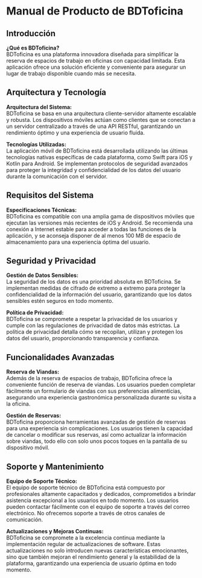 # Manual de Producto de BDToficina

## Introducción
**¿Qué es BDToficina?**  
BDToficina es una plataforma innovadora diseñada para simplificar la reserva de espacios de trabajo en oficinas con capacidad limitada. Esta aplicación ofrece una solución eficiente y conveniente para asegurar un lugar de trabajo disponible cuando más se necesita.

## Arquitectura y Tecnología
**Arquitectura del Sistema:**  
BDToficina se basa en una arquitectura cliente-servidor altamente escalable y robusta. Los dispositivos móviles actúan como clientes que se conectan a un servidor centralizado a través de una API RESTful, garantizando un rendimiento óptimo y una experiencia de usuario fluida.

**Tecnologías Utilizadas:**  
La aplicación móvil de BDToficina está desarrollada utilizando las últimas tecnologías nativas específicas de cada plataforma, como Swift para iOS y Kotlin para Android. Se implementan protocolos de seguridad avanzados para proteger la integridad y confidencialidad de los datos del usuario durante la comunicación con el servidor.

## Requisitos del Sistema
**Especificaciones Técnicas:**  
BDToficina es compatible con una amplia gama de dispositivos móviles que ejecutan las versiones más recientes de iOS y Android. Se recomienda una conexión a Internet estable para acceder a todas las funciones de la aplicación, y se aconseja disponer de al menos 100 MB de espacio de almacenamiento para una experiencia óptima del usuario.

## Seguridad y Privacidad
**Gestión de Datos Sensibles:**  
La seguridad de los datos es una prioridad absoluta en BDToficina. Se implementan medidas de cifrado de extremo a extremo para proteger la confidencialidad de la información del usuario, garantizando que los datos sensibles estén seguros en todo momento.

**Política de Privacidad:**  
BDToficina se compromete a respetar la privacidad de los usuarios y cumple con las regulaciones de privacidad de datos más estrictas. La política de privacidad detalla cómo se recopilan, utilizan y protegen los datos del usuario, proporcionando transparencia y confianza.

## Funcionalidades Avanzadas
**Reserva de Viandas:**  
Además de la reserva de espacios de trabajo, BDToficina ofrece la conveniente función de reserva de viandas. Los usuarios pueden completar fácilmente un formulario de viandas con sus preferencias alimenticias, asegurando una experiencia gastronómica personalizada durante su visita a la oficina.

**Gestión de Reservas:**  
BDToficina proporciona herramientas avanzadas de gestión de reservas para una experiencia sin complicaciones. Los usuarios tienen la capacidad de cancelar o modificar sus reservas, así como actualizar la información sobre viandas, todo ello con solo unos pocos toques en la pantalla de su dispositivo móvil.

## Soporte y Mantenimiento
**Equipo de Soporte Técnico:**  
El equipo de soporte técnico de BDToficina está compuesto por profesionales altamente capacitados y dedicados, comprometidos a brindar asistencia excepcional a los usuarios en todo momento. Los usuarios pueden contactar fácilmente con el equipo de soporte a través del correo electrónico. No ofrecemos soporte a través de otros canales de comunicación.


**Actualizaciones y Mejoras Continuas:**  
BDToficina se compromete a la excelencia continua mediante la implementación regular de actualizaciones de software. Estas actualizaciones no solo introducen nuevas características emocionantes, sino que también mejoran el rendimiento general y la estabilidad de la plataforma, garantizando una experiencia de usuario óptima en todo momento.
